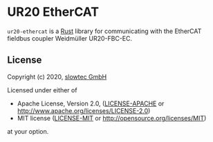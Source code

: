 # UR20 EtherCAT

`ur20-ethercat` is a [Rust](https://rust-lang.org) library for communicating with the
EtherCAT fieldbus coupler Weidmüller UR20-FBC-EC.

## License

Copyright (c) 2020, [slowtec GmbH](https://slowtec.de)

Licensed under either of

 * Apache License, Version 2.0, ([LICENSE-APACHE](LICENSE-APACHE) or
   http://www.apache.org/licenses/LICENSE-2.0)
 * MIT license ([LICENSE-MIT](LICENSE-MIT) or
   http://opensource.org/licenses/MIT)

at your option.
